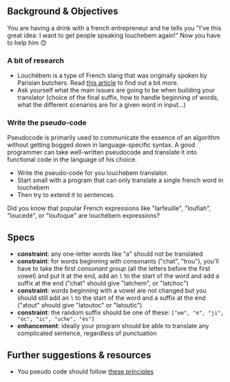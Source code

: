 ## Background & Objectives

You are having a drink with a french entrepreneur and he tells you "I've this great idea: I want to get people speaking louchebem again!" Now you have to help him 😊

### A bit of research

* Louchébem is a type of French slang that was originally spoken by Parisian butchers. Read [this article](https://en.wikipedia.org/wiki/Louch%C3%A9bem) to find out a bit more.
* Ask yourself what the main issues are going to be when building your translator (choice of the final suffix, how to handle beginning of words, what the different scenarios are for a given word in input...)

### Write the pseudo-code

Pseudocode is primarily used to communicate the essence of an algorithm without getting bogged down in language-specific syntax. A good programmer can take well-written pseudocode and translate it into functional code in the language of his choice.

* Write the pseudo-code for you louchebem translator.
* Start small with a program that can only translate a single french word in louchebem
* Then try to extend it to sentences.

Did you know that popular French expressions like "larfeuille", "loufiah", "loucedé", or "loufoque" are louchébem expressions?

## Specs

- **constraint**: any one-letter words like "a" should not be translated
- **constraint**: for words beginning with consonants ("chat", "trou"), you'll have to take the first *consonant group* (all the letters before the first vowel) and put it at the end, add an `l` to the start of the word and add a suffix at the end ("chat" should give "latchem", or "latchoc")
- **constraint**: words beginning with a vowel are not changed but you should still add an `l` to the start of the word and a suffix at the end ("atout" should give "latoutoc" or  "latoutic")
- **constraint**: the random suffix should be one of these: `["em", "é", "ji", "oc", "ic", "uche", "ès"]`
- **enhancement**: ideally your program should be able to translate any complicated sentence, regardless of punctuation

## Further suggestions & resources

- You pseudo code should follow [these principles](http://www.cs.cornell.edu/courses/cs211/2000fa/materials/using_pseudo_code.htm)

